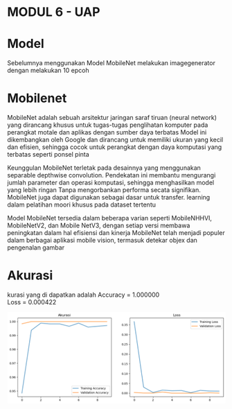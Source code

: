 # MODUL 6 - UAP

# Model 
Sebelumnya menggunakan Model MobileNet melakukan imagegenerator dengan melakukan 10 epcoh

# Mobilenet 
MobileNet adalah sebuah arsitektur jaringan saraf tiruan (neural network) yang dirancang khusus untuk tugas-tugas penglihatan komputer pada perangkat motale dan aplikas dengan sumber daya terbatas Model ini dikembangkan oleh Google dan dirancang untuk memiliki ukuran yang kecil dan efisien, sehingga cocok untuk perangkat dengan daya komputasi yang terbatas seperti ponsel pinta

Keunggulan MobileNet terletak pada desainnya yang menggunakan separable depthwise convolution. Pendekatan ini membantu mengurangi jumlah parameter dan operasi komputasi, sehingga menghasilkan model yang lebih ringan Tanpa mengorbankan performa secata signifikan. MobileNet juga dapat digunakan sebagai dasar untuk transfer. learning dalam pelatihan moori khusus pada dataset tertentu

Model MobileNet tersedia dalam beberapa varian seperti MobileNHHVI, MobileNetV2, dan Mobile NetV3, dengan setiap versi membawa peningkatan dalam hal efisiensi dan kinerja MobileNet telah menjadi populer dalam berbagai aplikasi mobile vision, termasuk detekar objex dan pengenalan gambar

# Akurasi 
kurasi yang di dapatkan adalah 
Accuracy = 1.000000  
Loss = 0.000422


![alt text](https://github.com/naufalfarras27/Modul-6/blob/main/output.png?raw=true)
